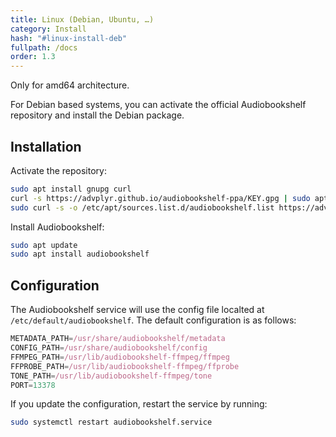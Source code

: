 ```yaml
---
title: Linux (Debian, Ubuntu, …)
category: Install
hash: "#linux-install-deb"
fullpath: /docs
order: 1.3
---
```


<div class=warn>Only for amd64 architecture.</div>

For Debian based systems, you can activate the official Audiobookshelf repository and install the Debian package.

## Installation

Activate the repository:

```bash
sudo apt install gnupg curl
curl -s https://advplyr.github.io/audiobookshelf-ppa/KEY.gpg | sudo apt-key add -
sudo curl -s -o /etc/apt/sources.list.d/audiobookshelf.list https://advplyr.github.io/audiobookshelf-ppa/audiobookshelf.list
```

Install Audiobookshelf:

```bash
sudo apt update
sudo apt install audiobookshelf
```


## Configuration

The Audiobookshelf service will use the config file localted at `/etc/default/audiobookshelf`.
The default configuration is as follows:

```js
METADATA_PATH=/usr/share/audiobookshelf/metadata
CONFIG_PATH=/usr/share/audiobookshelf/config
FFMPEG_PATH=/usr/lib/audiobookshelf-ffmpeg/ffmpeg
FFPROBE_PATH=/usr/lib/audiobookshelf-ffmpeg/ffprobe
TONE_PATH=/usr/lib/audiobookshelf-ffmpeg/tone
PORT=13378
```

If you update the configuration, restart the service by running:

```bash
sudo systemctl restart audiobookshelf.service
```
